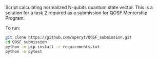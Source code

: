 Script calculating normalized N-qubits quantum state vector.
This is a solution for a task 2 required as a submission for QOSF Mentorship Program.

To run:
```sh
git clone https://github.com/speryt/QOSF_submission.git
cd QOSF_submission
python -m pip install -r requirements.txt
python -m pytest
```